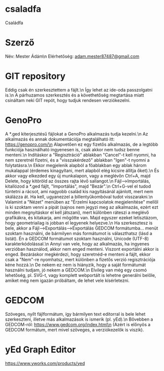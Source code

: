 # csaladfa
Családfa
# Szerző
Név: Mester Ádám\n
Elérhetőség: adam.mester87487@gmail.com
# GIT repository
Eddig csak én szerkesztettem a fájlt.\n
Így lehet az ide-oda passzolgatni is.\n
A párhuzamos szerkesztés és a követhetőség megtartása miatt csináltam neki GIT repót, hogy tudjuk rendesen verziókezelni.
# GenoPro
A \*.ged kiterjesztésű fájlokat a GenoPro alkalmazás tudja kezelni.\n
Az alkalmazás és annak dokumentációja megtalálható itt: https://genopro.com/\n
Alapvetően ez egy fizetős alkalmazás, de a legtöbb funkciója használható ingyenesen is, csak akkor nem tudsz benne menteni.\n
Indításkor a "Regisztráció" ablakban "Cancel"-t kell nyomni, ha nem szeretnél fizetni, és a "visszakérdező" ablakban "Igen"-t nyomni a folytatásra.\n
Ekkor megjelenik alapból a főablakban egy ablak három mukalappal (érdemes kinagyítani, mert alapból elég kicsire állítja őket).\n
És akkor vagy elkezded egy új munkalapon, vagy a meglévőn Ctrl+A, majd Delete, hogy kitöröld az összes rajta lévő sallangot.\n
Fájl-->Importálás, kitallózod a \*.ged fájlt, "Importálás", majd "Bezár".\n
Ctrl+G-vel el tudod tüntetni a rácsot, ami nagyobb család kis nagyításánál ajánlott, mert nem skálázza át. Ha kell, ugyanezzel a billentyűkombóval tudot visszarakni.\n
Valamint a "Nézet" menüben az "Érzelmi kapcsolatok megjelenítése" mellől is ki szoktam venni a pipát (sajnos nem jegyzi meg az alkalmazás, ezért ezt minden megnyitáskor el kell játszani), mert különben ráteszi a meglévő grafikákra, és kitakarja, ami mögötte van. Majd egyszer ezeket letisztázom, hogy geometriailag is jobban el legyenek helyezve.\n
Ha szerkesztesz is bele, akkor a Fájl-->Exportálás-->Exportálás GEDCOM formátumba... menüt szoktam használni, de bármilyen más formátumot is választhatsz (lásd a listát). Én a GEDCOM formátumot szoktam használni, Unicode (UTF-8) karakterkódolással.\n
Annyi van vele, hogy az alkalmazás, ha ingyenes verzióban használod, akkor nem enged menteni. Viszont exportálni akkor is enged. Bezáráskor megkérdezi, hogy szeretnéd-e menteni a fájlt, ekkor csak a "Nem"-re nyomhatsz, mert különben a fizetős verzió regisztrációja kéne hozzá.\n
De nekem ez nem is hiányzik, hogy a saját formátumát használni tudjam, jó nekem a GEDCOM.\n
Elvileg van még egy csomó lehetőség, pl. SVG-t, vagy komplett webportált is lehetne generálni belőle, amiket még nem igazán próbáltam, de lehet vele kísérletezni.
# GEDCOM
Szöveges, nyílt fájlformátum, így bármilyen text editorral is bele lehet szerkeszteni, illetve más alkalmazások is ismerik (pl. yEd).\n
Bővebben a GEDCOM-ról: https://www.gedcom.org/index.html\n
(Azért is előnyös a GEDCOM formátum, mert mivel szöveges, a verziókezelők is viszik).
# yEd Graph Editor
https://www.yworks.com/products/yed